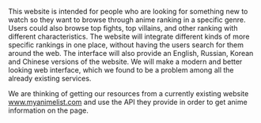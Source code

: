 This website is intended for people who are looking for something new to watch so they want to browse through anime ranking in a specific genre. Users could also browse top fights, top villains, and other ranking with different characteristics. The website will integrate different kinds of more specific rankings in one place, without having the users search for them around the web. The interface will also provide an English, Russian, Korean and Chinese versions of the website. We will make a modern and better looking web interface, which we found to be a problem among all the already existing services. 

We are thinking of getting our resources from a currently existing website www.myanimelist.com and use the API they provide in order to get anime information on the page. 